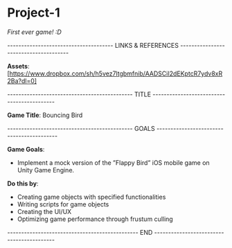 # Project-1

 *First ever game! :D*

-------------------------------------- LINKS & REFERENCES --------------------------------------

__**Assets**__: [https://www.dropbox.com/sh/h5vez7ltgbmfnib/AADSCiI2dEKptcR7ydv8xR2Ba?dl=0]

--------------------------------------------- TITLE -------------------------------------------

__**Game Title**__: Bouncing Bird

--------------------------------------------- GOALS ------------------------------------------

__**Game Goals**__:

- Implement a mock version of the ”Flappy Bird” iOS mobile game on Unity Game Engine.

**Do this by**:
- Creating game objects with specified functionalities
- Writing scripts for game objects
- Creating the UI/UX
- Optimizing game performance through frustum culling

----------------------------------------------- END ------------------------------------------
